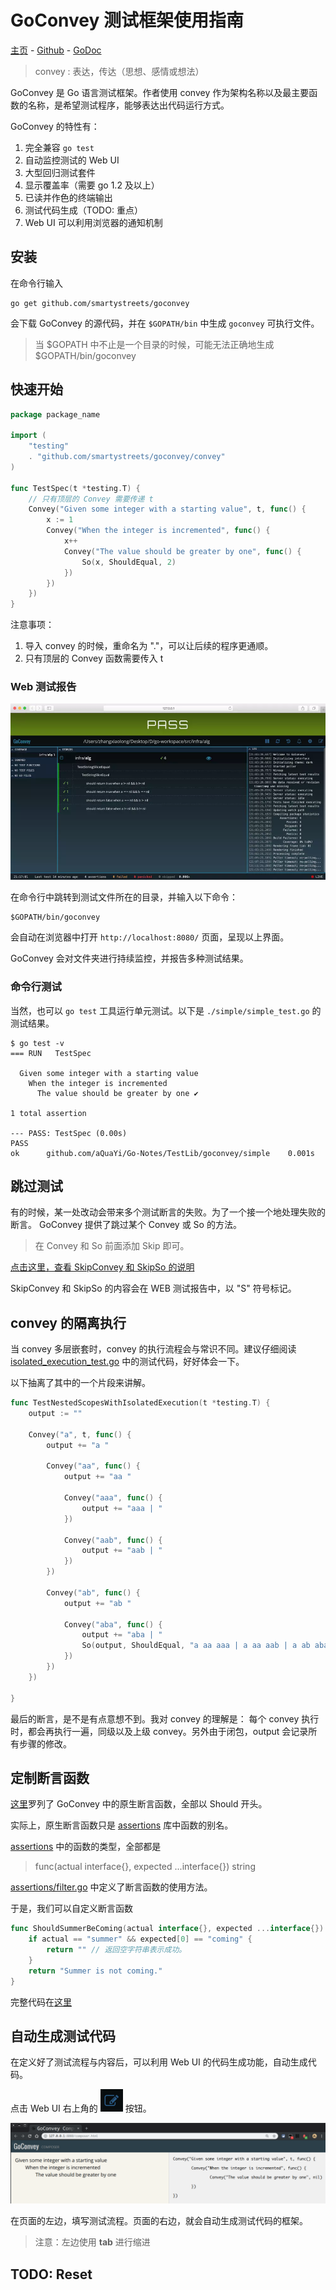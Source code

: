 # GoConvey 测试框架使用指南

[主页](http://goconvey.co/) -
[Github](https://github.com/smartystreets/goconvey) -
[GoDoc](https://godoc.org/github.com/smartystreets/goconvey#pkg-subdirectories)

> convey :
> 表达，传达（思想、感情或想法）

GoConvey 是 Go 语言测试框架。作者使用 convey 作为架构名称以及最主要函数的名称，是希望测试程序，能够表达出代码运行方式。

GoConvey 的特性有：

1. 完全兼容 `go test`
1. 自动监控测试的 Web UI
1. 大型回归测试套件
1. 显示覆盖率（需要 go 1.2 及以上）
1. 已读并作色的终端输出
1. 测试代码生成（TODO: 重点）
1. Web UI 可以利用浏览器的通知机制

## 安装

在命令行输入

```shell
go get github.com/smartystreets/goconvey
```

会下载 GoConvey 的源代码，并在 `$GOPATH/bin` 中生成 `goconvey` 可执行文件。

> 当 $GOPATH 中不止是一个目录的时候，可能无法正确地生成 $GOPATH/bin/goconvey

## 快速开始

```go
package package_name

import (
    "testing"
    . "github.com/smartystreets/goconvey/convey"
)

func TestSpec(t *testing.T) {
    // 只有顶层的 Convey 需要传递 t
    Convey("Given some integer with a starting value", t, func() {
        x := 1
        Convey("When the integer is incremented", func() {
            x++
            Convey("The value should be greater by one", func() {
                So(x, ShouldEqual, 2)
            })
        })
    })
}
```

注意事项：

1. 导入 convey 的时候，重命名为 "."，可以让后续的程序更通顺。
1. 只有顶层的 Convey 函数需要传入 t

### Web 测试报告

![GoConvey-WEB](GoConvey-WEB.webp)

在命令行中跳转到测试文件所在的目录，并输入以下命令：

```shell
$GOPATH/bin/goconvey
```

会自动在浏览器中打开 `http://localhost:8080/` 页面，呈现以上界面。

GoConvey 会对文件夹进行持续监控，并报告多种测试结果。

### 命令行测试

当然，也可以 `go test` 工具运行单元测试。以下是 `./simple/simple_test.go` 的测试结果。

```shell
$ go test -v
=== RUN   TestSpec

  Given some integer with a starting value
    When the integer is incremented
      The value should be greater by one ✔

1 total assertion

--- PASS: TestSpec (0.00s)
PASS
ok      github.com/aQuaYi/Go-Notes/TestLib/goconvey/simple    0.001s
```

## 跳过测试

有的时候，某一处改动会带来多个测试断言的失败。为了一个接一个地处理失败的断言。 GoConvey 提供了跳过某个 Convey 或 So 的方法。

> 在 Convey 和 So 前面添加 Skip 即可。

[点击这里，查看 SkipConvey 和 SkipSo 的说明](https://godoc.org/github.com/smartystreets/goconvey/convey#SkipConvey)

SkipConvey 和 SkipSo 的内容会在 WEB 测试报告中，以 "S" 符号标记。

## convey 的隔离执行

当 convey 多层嵌套时，convey 的执行流程会与常识不同。建议仔细阅读 [isolated_execution_test.go](https://github.com/smartystreets/goconvey/blob/master/convey/isolated_execution_test.go) 中的测试代码，好好体会一下。

以下抽离了其中的一个片段来讲解。

```go
func TestNestedScopesWithIsolatedExecution(t *testing.T) {
    output := ""

    Convey("a", t, func() {
        output += "a "

        Convey("aa", func() {
            output += "aa "

            Convey("aaa", func() {
                output += "aaa | "
            })

            Convey("aab", func() {
                output += "aab | "
            })
        })

        Convey("ab", func() {
            output += "ab "

            Convey("aba", func() {
                output += "aba | "
                So(output, ShouldEqual, "a aa aaa | a aa aab | a ab aba | ")
            })
        })
    })

}
```

最后的断言，是不是有点意想不到。我对 convey 的理解是： 每个 convey 执行时，都会再执行一遍，同级以及上级 convey。另外由于闭包，output 会记录所有步骤的修改。

## 定制断言函数

[这里](https://godoc.org/github.com/smartystreets/goconvey/convey#pkg-variables)罗列了 GoConvey 中的原生断言函数，全部以 Should 开头。

实际上，原生断言函数只是 [assertions](https://github.com/smartystreets/assertions) 库中函数的别名。

[assertions](https://github.com/smartystreets/assertions) 中的函数的类型，全部都是

> func(actual interface{}, expected ...interface{}) string

[assertions/filter.go](https://github.com/smartystreets/assertions/blob/master/filter.go) 中定义了断言函数的使用方法。

于是，我们可以自定义断言函数

```go
func ShouldSummerBeComing(actual interface{}, expected ...interface{}) string {
    if actual == "summer" && expected[0] == "coming" {
        return "" // 返回空字符串表示成功。
    }
    return "Summer is not coming."
}
```

完整代码在[这里](summer/summer_test.go)

## 自动生成测试代码

在定义好了测试流程与内容后，可以利用 Web UI 的代码生成功能，自动生成代码。

点击 Web UI 右上角的 ![compose button](compose-button.png) 按钮。

![code gen](code-gen.png)

在页面的左边，填写测试流程。页面的右边，就会自动生成测试代码的框架。

> 注意：左边使用 **tab** 进行缩进

## TODO: Reset